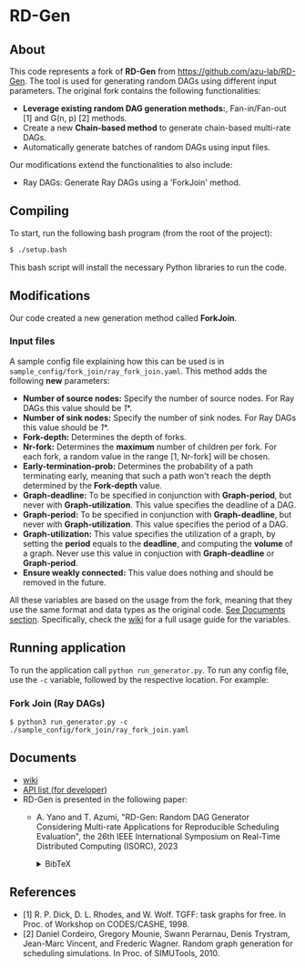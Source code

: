 # RD-Gen
<!-- <p align="center">
  <img src="https://user-images.githubusercontent.com/55824710/208731888-be3e320a-4148-46cc-983c-f8ee6fe27b9d.png" width="300px">&emsp;&emsp;&emsp;&emsp;<img src="https://user-images.githubusercontent.com/55824710/228999914-af1f5be9-fffe-4b3b-b988-76379389f46b.png" width="420px">
</p>
<p align="center">
  <img src="https://img.shields.io/badge/-Python-F9DC3E.svg?logo=python&style=flat">
  <img src="https://img.shields.io/badge/-Github-black.svg?logo=github&style=flat"><img src="https://img.shields.io/badge/-pytest passing-gleen.svg">
</p> -->

## About
This code represents a fork of **RD-Gen** from https://github.com/azu-lab/RD-Gen. The tool is used for generating random DAGs using different input parameters. The original fork contains the following functionalities:
- **Leverage existing random DAG generation methods:**, Fan-in/Fan-out [1] and G(n, p) [2] methods.
- Create a new **Chain-based method** to generate chain-based multi-rate DAGs.
- Automatically generate batches of random DAGs using input files.

Our modifications extend the functionalities to also include:
- Ray DAGs: Generate Ray DAGs using a 'ForkJoin' method.

## Compiling
To start, run the following bash program (from the root of the project):
```bash
$ ./setup.bash
```

This bash script will install the necessary Python libraries to run the code.

## Modifications

Our code created a new generation method called **ForkJoin**.
### Input files

A sample config file explaining how this can be used is in `sample_config/fork_join/ray_fork_join.yaml`. This method adds the following **new** parameters:
- **Number of source nodes:** Specify the number of source nodes. For Ray DAGs this value should be *1**.
- **Number of sink nodes:** Specify the number of sink nodes. For Ray DAGs this value should be *1**.
- **Fork-depth:** Determines the depth of forks.
- **Nr-fork:** Determines the **maximum** number of children per fork. For each fork, a random value in the range [1, Nr-fork] will be chosen.
- **Early-termination-prob:** Determines the probability of a path terminating early, meaning that such a path won't reach the depth determined by the **Fork-depth** value.
- **Graph-deadline:** To be specified in conjunction with **Graph-period**, but never with **Graph-utilization**. This value specifies the deadline of a DAG.
- **Graph-period:** To be specified in conjunction with **Graph-deadline**, but never with **Graph-utilization**. This value specifies the period of a DAG.
- **Graph-utilization:** This value specifies the utilization of a graph, by setting the **period** equals to the **deadline**, and computing the **volume** of a graph. Never use this value in conjuction with **Graph-deadline** or **Graph-period**.
- **Ensure weakly connected:** This value does nothing and should be removed in the future.

All these variables are based on the usage from the fork, meaning that they use the same format and data types as the original code. [See Documents section](#documents). Specifically, check the [wiki](https://github.com/azu-lab/RD-Gen/wiki) for a full usage guide for the variables.




## Running application

To run the application call `python run_generator.py`.
To run any config file, use the `-c` variable, followed by the respective location. For example:


### Fork Join (Ray DAGs)
`$ python3 run_generator.py -c ./sample_config/fork_join/ray_fork_join.yaml`

## Documents
- [wiki](https://github.com/azu-lab/RD-Gen/wiki)
- [API list (for developer)](https://azu-lab.github.io/RD-Gen/)
- RD-Gen is presented in the following paper:
  - A. Yano and T. Azumi, "RD-Gen: Random DAG Generator Considering Multi-rate Applications for Reproducible Scheduling Evaluation", the 26th IEEE International Symposium on Real-Time Distributed Computing (ISORC), 2023
  
    <details>
    <summary>BibTeX</summary>

    ```bibtex
    @inproceedings{RD-Gen,
      title={{RD-Gen}: Random {DAG} Generator Considering Multi-rate Applications for Reproducible Scheduling Evaluation},
      author={Atsushi, Yano and Takuya, Azumi},
      booktitle={Proceedings of the 26th IEEE International Symposium on Real-Time Distributed Computing (ISORC)},
      year={2023},
      organization={IEEE}
    }
    ```

    </details>

## References
- [1] R. P. Dick, D. L. Rhodes, and W. Wolf. TGFF: task graphs for free. In Proc. of Workshop on CODES/CASHE, 1998.
- [2] Daniel Cordeiro, Gregory Mounie, Swann Perarnau, Denis Trystram, Jean-Marc Vincent, and Frederic Wagner. Random graph generation for scheduling simulations. In Proc. of SIMUTools, 2010.
